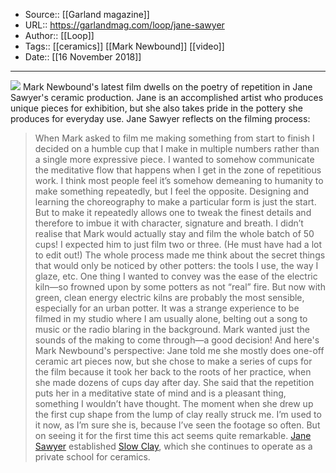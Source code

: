 ﻿
  * Source:: [[Garland magazine]]
  * URL:: https://garlandmag.com/loop/jane-sawyer
  * Author:: [[Loop]]
  * Tags:: [[ceramics]] [[Mark Newbound]] [[video]]
  * Date:: [[16 November 2018]]


* * *
[![](https://garlandmag.com/wp-content/uploads/2018/11/Jane-Sawyer-24-e1542319701692-1024x456.jpg)](https://garlandmag.com/wp-content/uploads/2018/11/Jane-Sawyer-24.jpg)
Mark Newbound's latest film dwells on the poetry of repetition in Jane Sawyer's ceramic production. Jane is an accomplished artist who produces unique pieces for exhibition, but she also takes pride in the pottery she produces for everyday use. 
Jane Sawyer reflects on the filming process:
> When Mark asked to film me making something from start to finish I decided on a humble cup that I make in multiple numbers rather than a single more expressive piece. I wanted to somehow communicate the meditative flow that happens when I get in the zone of repetitious work. I think most people feel it’s somehow demeaning to humanity to make something repeatedly, but I feel the opposite. Designing and learning the choreography to make a particular form is just the start. But to make it repeatedly allows one to tweak the finest details and therefore to imbue it with character, signature and breath. I didn’t realise that Mark would actually stay and film the whole batch of 50 cups! I expected him to just film two or three. (He must have had a lot to edit out!) The whole process made me think about the secret things that would only be noticed by other potters: the tools I use, the way I glaze, etc. One thing I wanted to convey was the ease of the electric kiln—so frowned upon by some potters as not “real” fire. But now with green, clean energy electric kilns are probably the most sensible, especially for an urban potter. It was a strange experience to be filmed in my studio where I am usually alone, belting out a song to music or the radio blaring in the background. Mark wanted just the sounds of the making to come through—a good decision!
And here's Mark Newbound's perspective:
> Jane told me she mostly does one-off ceramic art pieces now, but she chose to make a series of cups for the film because it took her back to the roots of her practice, when she made dozens of cups day after day. She said that the repetition puts her in a meditative state of mind and is a pleasant thing, something I wouldn’t have thought. The moment when she drew up the first cup shape from the lump of clay really struck me. I’m used to it now, as I’m sure she is, because I’ve seen the footage so often. But on seeing it for the first time this act seems quite remarkable.
[Jane Sawyer](http://www.janesawyer.com.au/) established [Slow Clay](https://www.slowclay.com/), which she continues to operate as a private school for ceramics. 
